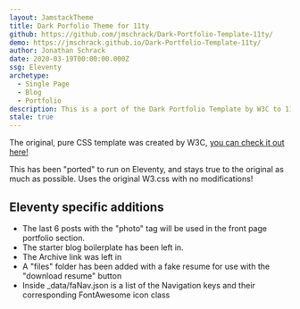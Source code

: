 ```yaml
---
layout: JamstackTheme
title: Dark Porfolio Theme for 11ty
github: https://github.com/jmschrack/Dark-Portfolio-Template-11ty/
demo: https://jmschrack.github.io/Dark-Portfolio-Template-11ty/
author: Jonathan Schrack
date: 2020-03-19T00:00:00.000Z
ssg: Eleventy
archetype:
  - Single Page
  - Blog
  - Portfolio
description: This is a port of the Dark Portfolio Template by W3C to 11ty!
stale: true
---
```


The original, pure CSS template was created by W3C, [you can check it out here!](https://www.w3schools.com/w3css/tryw3css_templates_dark_portfolio.htm)

This has been "ported" to run on Eleventy, and stays true to the original as much as possible.
Uses the original W3.css with no modifications!

## Eleventy specific additions

- The last 6 posts with the "photo" tag will be used in the front page portfolio section.
- The starter blog boilerplate has been left in.
- The Archive link was left in
- A "files" folder has been added with a fake resume for use with the "download resume" button
- Inside \_data/faNav.json is a list of the Navigation keys and their corresponding FontAwesome icon class
